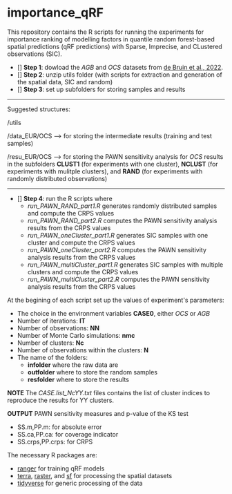 # importance_qRF

This repository contains the R scripts for running the experiments for importance ranking of modelling factors in quantile random forest-based spatial predictions (qRF predictions) with Sparse, Imprecise, and CLustered observations (SIC).

- [] **Step 1**: dowload the *AGB* and *OCS* datasets from [de Bruin et al., 2022](https://doi.org/10.5281/zenodo.6513429).
- [] **Step 2**: unzip utils folder (with scripts for extraction and generation of the spatial data, SIC and random)
- [] **Step 3**: set up subfolders for storing samples and results

____________________________________________________________________________
Suggested structures:

/utils

/data_EUR/OCS --> for storing the intermediate results (training and test samples)

/resu_EUR/OCS --> for storing the PAWN sensitivity analysis for *OCS* results in the subfolders **CLUST1** (for experiments with one cluster), **NCLUST** (for experiments with mulitple clusters), and **RAND** (for experiments with randomly distributed observations)
____________________________________________________________________________

- [] **Step 4**: run the R scripts where
  - *run_PAWN_RAND_part1.R*  generates randomly distributed samples and compute the CRPS values
  - *run_PAWN_RAND_part2.R*  computes the PAWN sensitivity analysis results from the CRPS values
  - *run_PAWN_oneCluster_part1.R*  generates SIC samples with one cluster and compute the CRPS values
  - *run_PAWN_oneCluster_part2.R*  computes the PAWN sensitivity analysis results from the CRPS values
  - *run_PAWN_multiCluster_part1.R*  generates SIC samples with multiple clusters and compute the CRPS values
  - *run_PAWN_multiCluster_part2.R*  computes the PAWN sensitivity analysis results from the CRPS values

At the begining of each script set up the values of experiment's parameters:
- The choice in the environment variables **CASE0**, either *OCS* or *AGB* 
- Number of iterations: **IT**
- Number of observations: **NN**
- Number of Monte Carlo simulations: **nmc**
- Number of clusters: **Nc**
- Number of observations within the clusters: **N**
- The name of the folders:
  - **infolder** where the raw data are
  - **outfolder** where to store the random samples
  - **resfolder** where to store the results

**NOTE** The *CASE.list_NcYY.txt* files contains the list of cluster indices to reproduce the results for YY clusters.

**OUTPUT** PAWN sensitivity measures and p-value of the KS test
- SS.m,PP.m: for absolute error
- SS.ca,PP.ca: for coverage indicator
- SS.crps,PP.crps: for CRPS

The necessary R packages are:
- [ranger](https://doi.org/10.32614/CRAN.package.ranger) for training qRF models
- [terra](https://doi.org/10.32614/CRAN.package.terra), [raster](https://doi.org/10.32614/CRAN.package.raster), and [sf](https://doi.org/10.32614/CRAN.package.sf) for processing the spatial datasets
- [tidyverse](https://doi.org/10.32614/CRAN.package.tidyverse) for generic processing of the data
  

